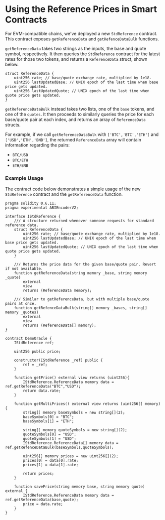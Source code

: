 # Using the Reference Prices in Smart Contracts

For EVM-compatible chains, we've deployed a new `StdReference` contract. This contract exposes `getReferenceData` and `getRefenceDataBulk` functions.

`getReferenceData` takes two strings as the inputs, the base and quote symbol, respectively. It then queries the `StdReference` contract for the latest rates for those two tokens, and returns a `ReferenceData` struct, shown below.

```solidity
struct ReferenceData {
    uint256 rate; // base/quote exchange rate, multiplied by 1e18.
    uint256 lastUpdatedBase; // UNIX epoch of the last time when base price gets updated.
    uint256 lastUpdatedQuote; // UNIX epoch of the last time when quote price gets updated.
}
```

`getReferenceDataBulk` instead takes two lists, one of the `base` tokens, and one of the `quotes`. It then proceeds to similarly queries the price for each base/quote pair at each index, and returns an array of `ReferenceData` structs.

For example, if we call `getReferenceDataBulk` with `['BTC','BTC','ETH']` and `['USD','ETH','BNB']`, the returned `ReferenceData` array will contain information regarding the pairs:
- `BTC/USD`
- `BTC/ETH`
- `ETH/BNB`

### Example Usage

The contract code below demonstrates a simple usage of the new `StdReference` contract and the `getReferenceData` function. 

```solidity
pragma solidity 0.6.11;
pragma experimental ABIEncoderV2;

interface IStdReference {
    /// A structure returned whenever someone requests for standard reference data.
    struct ReferenceData {
        uint256 rate; // base/quote exchange rate, multiplied by 1e18.
        uint256 lastUpdatedBase; // UNIX epoch of the last time when base price gets updated.
        uint256 lastUpdatedQuote; // UNIX epoch of the last time when quote price gets updated.
    }

    /// Returns the price data for the given base/quote pair. Revert if not available.
    function getReferenceData(string memory _base, string memory _quote)
        external
        view
        returns (ReferenceData memory);

    /// Similar to getReferenceData, but with multiple base/quote pairs at once.
    function getRefenceDataBulk(string[] memory _bases, string[] memory _quotes)
        external
        view
        returns (ReferenceData[] memory);
}

contract DemoOracle {
    IStdReference ref;

    uint256 public price;

    constructor(IStdReference _ref) public {
        ref = _ref;
    }

    function getPrice() external view returns (uint256){
        IStdReference.ReferenceData memory data = ref.getReferenceData("BTC","USD");
        return data.rate;
    }

    function getMultiPrices() external view returns (uint256[] memory){
        string[] memory baseSymbols = new string[](2);
        baseSymbols[0] = "BTC";
        baseSymbols[1] = "ETH";

        string[] memory quoteSymbols = new string[](2);
        quoteSymbols[0] = "USD";
        quoteSymbols[1] = "USD";
        IStdReference.ReferenceData[] memory data = ref.getRefenceDataBulk(baseSymbols,quoteSymbols);

        uint256[] memory prices = new uint256[](2);
        prices[0] = data[0].rate;
        prices[1] = data[1].rate;

        return prices;
    }

    function savePrice(string memory base, string memory quote) external {
        IStdReference.ReferenceData memory data = ref.getReferenceData(base,quote);
        price = data.rate;
    }
}
```
